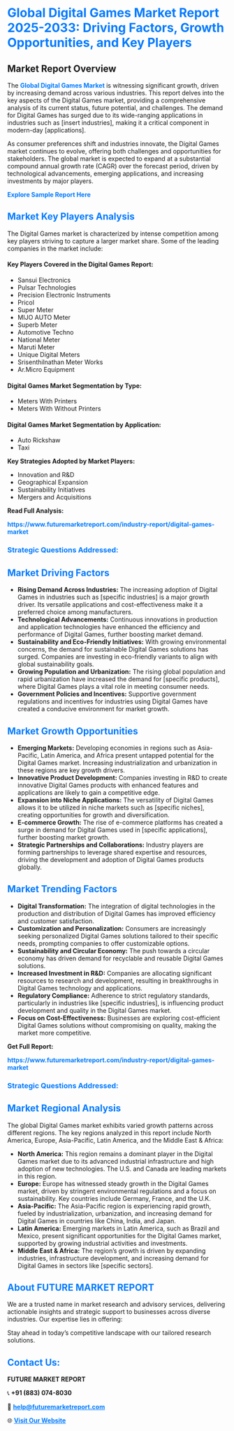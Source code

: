 <h1 style="color: #007BFF;">Global Digital Games Market Report 2025-2033: Driving Factors, Growth Opportunities, and Key Players</h1>

<section id="overview">
<h2>Market Report Overview</h2>
<p>The <a href="https://www.futuremarketreport.com/industry-report/digital-games-market" style="color: #007BFF; text-decoration: none;"><strong>Global Digital Games Market</strong></a> is witnessing significant growth, driven by increasing demand across various industries. This report delves into the key aspects of the Digital Games market, providing a comprehensive analysis of its current status, future potential, and challenges. The demand for Digital Games has surged due to its wide-ranging applications in industries such as [insert industries], making it a critical component in modern-day [applications].</p>
<p>As consumer preferences shift and industries innovate, the Digital Games market continues to evolve, offering both challenges and opportunities for stakeholders. The global market is expected to expand at a substantial compound annual growth rate (CAGR) over the forecast period, driven by technological advancements, emerging applications, and increasing investments by major players.</p>
</section>

<section id="overview">
<p><a href="https://www.futuremarketreport.com/request-sample/reportId=34427" style="color: #007BFF; text-decoration: none;"><strong>Explore Sample Report Here</strong></a></p>
</section>

<section id="key-players">
<h2 style="color: #007BFF;">Market Key Players Analysis</h2>
<p>The Digital Games market is characterized by intense competition among key players striving to capture a larger market share. Some of the leading companies in the market include:</p>
<h4>Key Players Covered in the Digital Games Report:</h4>
<ul><li>Sansui Electronics</li><li>Pulsar Technologies</li><li>Precision Electronic Instruments</li><li>Pricol</li><li>Super Meter</li><li>MIJO AUTO Meter</li><li>Superb Meter</li><li>Automotive Techno</li><li>National Meter</li><li>Maruti Meter</li><li>Unique Digital Meters</li><li>Srisenthilnathan Meter Works</li><li>Ar.Micro Equipment</li></ul>
<h4>Digital Games Market Segmentation by Type:</h4>
<ul><li>Meters With Printers</li><li>Meters With Without Printers</li></ul>

<h4>Digital Games Market Segmentation by Application:</h4>
<ul><li>Auto Rickshaw</li><li>Taxi</li></ul>
<p><strong>Key Strategies Adopted by Market Players:</strong></p>
<ul>
<li>Innovation and R&D</li>
<li>Geographical Expansion</li>
<li>Sustainability Initiatives</li>
<li>Mergers and Acquisitions</li>
</ul>
</section>

<section>
<p><strong>Read Full Analysis: </strong></p><a href="https://www.futuremarketreport.com/industry-report/digital-games-market" style="color: #007BFF; text-decoration: none;"><strong>https://www.futuremarketreport.com/industry-report/digital-games-market</strong></a>
<h3 style="color: #007BFF;">Strategic Questions Addressed:</h3>
</section>

<section id="driving-factors">
<h2 style="color: #007BFF;">Market Driving Factors</h2>
<ul>
<li><strong>Rising Demand Across Industries:</strong> The increasing adoption of Digital Games in industries such as [specific industries] is a major growth driver. Its versatile applications and cost-effectiveness make it a preferred choice among manufacturers.</li>
<li><strong>Technological Advancements:</strong> Continuous innovations in production and application technologies have enhanced the efficiency and performance of Digital Games, further boosting market demand.</li>
<li><strong>Sustainability and Eco-Friendly Initiatives:</strong> With growing environmental concerns, the demand for sustainable Digital Games solutions has surged. Companies are investing in eco-friendly variants to align with global sustainability goals.</li>
<li><strong>Growing Population and Urbanization:</strong> The rising global population and rapid urbanization have increased the demand for [specific products], where Digital Games plays a vital role in meeting consumer needs.</li>
<li><strong>Government Policies and Incentives:</strong> Supportive government regulations and incentives for industries using Digital Games have created a conducive environment for market growth.</li>
</ul>
</section>

<section id="growth-opportunities">
<h2 style="color: #007BFF;">Market Growth Opportunities</h2>
<ul>
<li><strong>Emerging Markets:</strong> Developing economies in regions such as Asia-Pacific, Latin America, and Africa present untapped potential for the Digital Games market. Increasing industrialization and urbanization in these regions are key growth drivers.</li>
<li><strong>Innovative Product Development:</strong> Companies investing in R&D to create innovative Digital Games products with enhanced features and applications are likely to gain a competitive edge.</li>
<li><strong>Expansion into Niche Applications:</strong> The versatility of Digital Games allows it to be utilized in niche markets such as [specific niches], creating opportunities for growth and diversification.</li>
<li><strong>E-commerce Growth:</strong> The rise of e-commerce platforms has created a surge in demand for Digital Games used in [specific applications], further boosting market growth.</li>
<li><strong>Strategic Partnerships and Collaborations:</strong> Industry players are forming partnerships to leverage shared expertise and resources, driving the development and adoption of Digital Games products globally.</li>
</ul>
</section>

<section id="trending-factors">
<h2 style="color: #007BFF;">Market Trending Factors</h2>
<ul>
<li><strong>Digital Transformation:</strong> The integration of digital technologies in the production and distribution of Digital Games has improved efficiency and customer satisfaction.</li>
<li><strong>Customization and Personalization:</strong> Consumers are increasingly seeking personalized Digital Games solutions tailored to their specific needs, prompting companies to offer customizable options.</li>
<li><strong>Sustainability and Circular Economy:</strong> The push towards a circular economy has driven demand for recyclable and reusable Digital Games solutions.</li>
<li><strong>Increased Investment in R&D:</strong> Companies are allocating significant resources to research and development, resulting in breakthroughs in Digital Games technology and applications.</li>
<li><strong>Regulatory Compliance:</strong> Adherence to strict regulatory standards, particularly in industries like [specific industries], is influencing product development and quality in the Digital Games market.</li>
<li><strong>Focus on Cost-Effectiveness:</strong> Businesses are exploring cost-efficient Digital Games solutions without compromising on quality, making the market more competitive.</li>
</ul>
</section>

<section>
<p><strong>Get Full Report: </strong></p><a href="https://www.futuremarketreport.com/industry-report/digital-games-market" style="color: #007BFF; text-decoration: none;"><strong>https://www.futuremarketreport.com/industry-report/digital-games-market</strong></a>
<h3 style="color: #007BFF;">Strategic Questions Addressed:</h3>
</section>


<section id="regional-analysis">
<h2 style="color: #007BFF;">Market Regional Analysis</h2>
<p>The global Digital Games market exhibits varied growth patterns across different regions. The key regions analyzed in this report include North America, Europe, Asia-Pacific, Latin America, and the Middle East & Africa:</p>
<ul>
<li><strong>North America:</strong> This region remains a dominant player in the Digital Games market due to its advanced industrial infrastructure and high adoption of new technologies. The U.S. and Canada are leading markets in this region.</li>
<li><strong>Europe:</strong> Europe has witnessed steady growth in the Digital Games market, driven by stringent environmental regulations and a focus on sustainability. Key countries include Germany, France, and the U.K.</li>
<li><strong>Asia-Pacific:</strong> The Asia-Pacific region is experiencing rapid growth, fueled by industrialization, urbanization, and increasing demand for Digital Games in countries like China, India, and Japan.</li>
<li><strong>Latin America:</strong> Emerging markets in Latin America, such as Brazil and Mexico, present significant opportunities for the Digital Games market, supported by growing industrial activities and investments.</li>
<li><strong>Middle East & Africa:</strong> The region’s growth is driven by expanding industries, infrastructure development, and increasing demand for Digital Games in sectors like [specific sectors].</li>
</ul>
</section>

<footer>
<h2 style="color: #007BFF;">About FUTURE MARKET REPORT</h2>
<p>We are a trusted name in market research and advisory services, delivering actionable insights and strategic support to businesses across diverse industries. Our expertise lies in offering:</p>

<p>Stay ahead in today’s competitive landscape with our tailored research solutions.</p>

<h2 style="color: #007BFF;">Contact Us:</h2>
<p><strong>FUTURE MARKET REPORT</strong></p>
<p>📞 <strong>+91 (883) 074-8030</strong></p>
<p>📧 <strong><a href="mailto:help@futuremarketreport.com" style="color: #007BFF;">help@futuremarketreport.com</a></strong></p>
<p>🌐 <strong><a href="https://www.futuremarketreport.com/" style="color: #007BFF;">Visit Our Website</a></strong></p>
</footer>